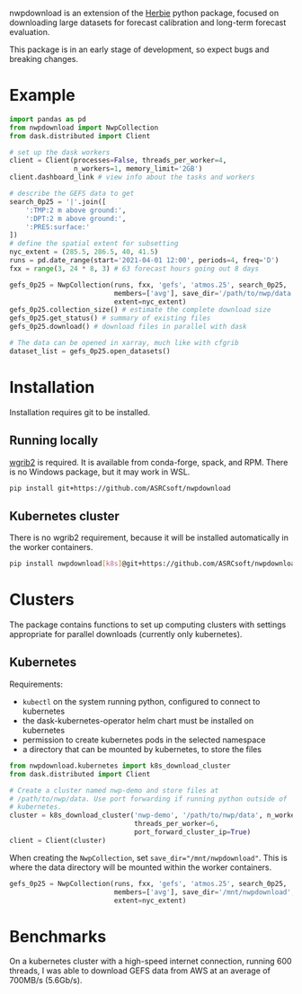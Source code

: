 nwpdownload is an extension of the [Herbie](https://herbie.readthedocs.io/)
python package, focused on downloading large datasets for forecast calibration
and long-term forecast evaluation.

This package is in an early stage of development, so expect bugs and breaking
changes.

# Example

```python
import pandas as pd
from nwpdownload import NwpCollection
from dask.distributed import Client

# set up the dask workers
client = Client(processes=False, threads_per_worker=4,
                n_workers=1, memory_limit='2GB')
client.dashboard_link # view info about the tasks and workers

# describe the GEFS data to get
search_0p25 = '|'.join([
    ':TMP:2 m above ground:',
    ':DPT:2 m above ground:',
    ':PRES:surface:'
])
# define the spatial extent for subsetting
nyc_extent = (285.5, 286.5, 40, 41.5)
runs = pd.date_range(start='2021-04-01 12:00', periods=4, freq='D')
fxx = range(3, 24 * 8, 3) # 63 forecast hours going out 8 days

gefs_0p25 = NwpCollection(runs, fxx, 'gefs', 'atmos.25', search_0p25,
                          members=['avg'], save_dir='/path/to/nwp/data',
                          extent=nyc_extent)
gefs_0p25.collection_size() # estimate the complete download size
gefs_0p25.get_status() # summary of existing files
gefs_0p25.download() # download files in parallel with dask

# The data can be opened in xarray, much like with cfgrib
dataset_list = gefs_0p25.open_datasets()
```

# Installation

Installation requires git to be installed.

## Running locally

[wgrib2](https://github.com/NOAA-EMC/wgrib2) is required. It is available from
conda-forge, spack, and RPM. There is no Windows package, but it may work in
WSL.

```sh
pip install git+https://github.com/ASRCsoft/nwpdownload
```

## Kubernetes cluster

There is no wgrib2 requirement, because it will be installed automatically in
the worker containers.

```sh
pip install nwpdownload[k8s]@git+https://github.com/ASRCsoft/nwpdownload
```

# Clusters

The package contains functions to set up computing clusters with settings
appropriate for parallel downloads (currently only kubernetes).

## Kubernetes

Requirements:

- `kubectl` on the system running python, configured to connect to kubernetes
- the dask-kubernetes-operator helm chart must be installed on kubernetes
- permission to create kubernetes pods in the selected namespace
- a directory that can be mounted by kubernetes, to store the files

```python
from nwpdownload.kubernetes import k8s_download_cluster
from dask.distributed import Client

# Create a cluster named nwp-demo and store files at
# /path/to/nwp/data. Use port forwarding if running python outside of
# kubernetes.
cluster = k8s_download_cluster('nwp-demo', '/path/to/nwp/data', n_workers=1,
                               threads_per_worker=6,
                               port_forward_cluster_ip=True)
client = Client(cluster)
```

When creating the `NwpCollection`, set `save_dir="/mnt/nwpdownload"`. This is
where the data directory will be mounted within the worker containers.

```python
gefs_0p25 = NwpCollection(runs, fxx, 'gefs', 'atmos.25', search_0p25,
                          members=['avg'], save_dir='/mnt/nwpdownload',
                          extent=nyc_extent)
```

# Benchmarks

On a kubernetes cluster with a high-speed internet connection, running 600
threads, I was able to download GEFS data from AWS at an average of 700MB/s
(5.6Gb/s).
